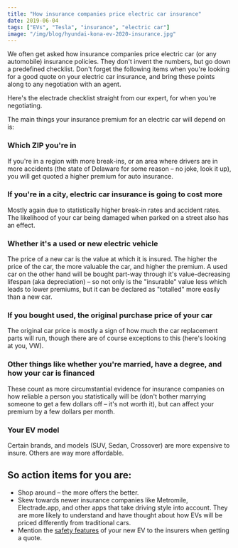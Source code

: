 ```yaml
---
title: "How insurance companies price electric car insurance"
date: 2019-06-04
tags: ["EVs", "Tesla", "insurance", "electric car"]
image: "/img/blog/hyundai-kona-ev-2020-insurance.jpg"
---
```



We often get asked how insurance companies price electric car (or any automobile) insurance policies. They don't invent the numbers, but go down a predefined checklist. Don't forget the following items when you're looking for a good quote on your electric car insurance, and bring these points along to any negotiation with an agent. 

Here's the electrade checklist straight from our expert, for when you're negotiating.

The main things your insurance premium for an electric car will depend on is:

### Which ZIP you're in
If you're in a region with more break-ins, or an area where drivers are in more accidents (the state of Delaware for some reason – no joke, look it up), you will get quoted a higher premium for auto insurance.

### If you're in a city, electric car insurance is going to cost more
Mostly again due to statistically higher break-in rates and accident rates. The likelihood of your car being damaged when parked on a street also has an effect.

### Whether it's a used or new electric vehicle
The price of a new car is the value at which it is insured. The higher the price of the car, the more valuable the car, and higher the premium. A used car on the other hand will be bought part-way through it's value-decreasing lifespan (aka depreciation) – so not only is the "insurable" value less which leads to lower premiums, but it can be declared as "totalled" more easily than a new car.

### If you bought used, the original purchase price of your car
The original car price is mostly a sign of how much the car replacement parts will run, though there are of course exceptions to this (here's looking at you, VW). 

### Other things like whether you're married, have a degree, and how your car is financed
These count as more circumstantial evidence for insurance companies on how reliable a person you statistically will be (don't bother marrying someone to get a few dollars off – it's not worth it), but can affect your premium by a few dollars per month.

### Your EV model
Certain brands, and models (SUV, Sedan, Crossover) are more expensive to insure. Others are way more affordable.

## So action items for you are:

* Shop around – the more offers the better.
* Skew towards newer insurance companies like Metromile, Electrade.app, and other apps that take driving style into account. They are more likely to understand and have thought about how EVs will be priced differently from traditional cars.
* Mention the [safety features](https://electrade.app/blog/why-electric-vehicle-insurance/) of your new EV to the insurers when getting a quote.